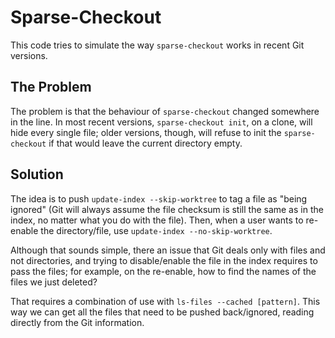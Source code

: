 # Sparse-Checkout

This code tries to simulate the way `sparse-checkout` works in recent Git
versions.

## The Problem

The problem is that the behaviour of `sparse-checkout` changed somewhere in the
line. In most recent versions, `sparse-checkout init`, on a clone, will hide
every single file; older versions, though, will refuse to init the
`sparse-checkout` if that would leave the current directory empty.

## Solution

The idea is to push `update-index --skip-worktree` to tag a file as "being
ignored" (Git will always assume the file checksum is still the same as in the
index, no matter what you do with the file). Then, when a user wants to
re-enable the directory/file, use `update-index --no-skip-worktree`.

Although that sounds simple, there an issue that Git deals only with files and
not directories, and trying to disable/enable the file in the index requires to
pass the files; for example, on the re-enable, how to find the names of the
files we just deleted?

That requires a combination of use with `ls-files --cached [pattern]`. This way
we can get all the files that need to be pushed back/ignored, reading directly
from the Git information.
